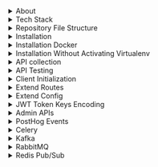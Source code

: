 <details>
<summary>About</summary>

- Open-source backend framework to speed up large-scale application development  
- Modular architecture combining functional and procedural styles  
- Pure functions used to minimize side effects and improve testability  
- Built-in support for Postgres, Redis, S3, Kafka, and many other services  
- Production-ready to build APIs, background jobs, and integrations quickly  
- Minimal boilerplate so you don’t have to reinvent the wheel each time  
</details>



<details>
<summary>Tech Stack</summary>

Atom uses a fixed set of proven core technologies, so you can focus on building your idea quickly without getting stuck in stack decisions.
- Language: Python  
- Framework: FastAPI (for building async APIs)  
- Database: PostgreSQL (primary relational database)  
- Caching: Redis or Valkey (used for cache, rate limiting, task queues, etc.)  
- Queue: RabbitMQ or Kafka (for background jobs and async processing)  
- Task Worker: Celery (for background processing)  
- Monitoring: Sentry/Prometheus (for error tracking and performance monitoring)  
</details>



<details>
<summary>Repository File Structure</summary>

Explanation of key files in the repo:
- `function.py` – Core business logic or utility functions
- `.env` – Config variables used across the app  
- `config.py` – Config variables used across the app  
- `main.py` – FastAPI Server + core APIs 
- `extend.py` – Logic for extneding router
- `router.py` – Samples for extending the APIs  
- `curl.txt` – List of curl requests used for testing  
- `test.sh` – Shell script to execute curl.txt tests  
- `consumer_redis.py` – Redis consumer for pub/sub or queue  
- `consumer_rabbitmq.py` – RabbitMQ consumer  
- `consumer_kafka.py` – Kafka consumer  
- `consumer_celery.py` – Celery worker 
- `requirements.txt` – Python dependencies
- `readme.md` – Project documentation   
- `Dockerfile` – Build and run the project inside Docker  
- `.gitignore` – Files/directories to ignore in git
</details>



<details>
<summary>Installation</summary>

### Setup repo
```bash
git clone https://github.com/atom36942/atom.git
cd atom
python3 -m venv venv
source venv/bin/activate
pip install -r requirements.txt
```
### Setup env
- Create a `.env` file in the root directory with min 4 keys 
- You can use local or remote URLs for Postgres and Redis
- `config_postgres_url`: primary database (PostgreSQL) connection URL  
- `config_redis_url`: used for caching, rate limiting, background tasks, etc.  
- `config_key_root`: secret key to authenticate root-user APIs - /root/{api}  
- `config_key_jwt`: secret key used for signing and verifying JWT tokens
```env
config_postgres_url=postgresql://username:password@localhost:5432/dbname
config_redis_url=redis://:password@your_host:6379
config_key_root=any random secret key (2n91nIEaJpsqjFUz)
config_key_jwt=any random secret key (2n91nIEaJpsqjFUz)
```
### Server Start
```bash
python main.py                  # Run directly
uvicorn main:app --reload       # Run with auto-reload (dev)
```
</details>



<details>
<summary>Installation Docker</summary>

```bash
git clone https://github.com/atom36942/atom.git
cd atom
docker build -t atom .
docker run -p 8000:8000 atom
```
</details>



<details>
<summary>Installation Without Activating Virtualenv</summary>

```bash
git clone https://github.com/atom36942/atom.git       # Clone the repository
cd atom                                               # Navigate into project directory
python3 -m venv venv                                  # Create a virtual environment
./venv/bin/pip install -r requirements.txt            # Install requirements
touch .env                                            # Create .env file for environment variables
./venv/bin/python main.py                             # Run directly
./venv/bin/uvicorn main:app --reload                  # Start the server with reload
./venv/bin/pip install fastapi                        # Install package (ex FastAPI)
./venv/bin/pip install --upgrade fastapi              # Upgrade package (ex FastAPI)
./venv/bin/pip freeze > requirements.txt              # Freeze updated dependencies
```
</details>



<details>
<summary>API collection</summary>

- All atom APIs are listed in `curl.txt` as ready-to-run `curl` commands  
- You can copy-paste any of these directly into Postman (use "Raw Text" option)  
- `test.sh` executes all active curl commands automatically  
- Any line starting with `0 curl` is skipped during automated testing with `test.sh`
</details>



<details>
<summary>API Testing</summary>

- You can use the `test.sh` script to run a batch of API tests.
- It reads all curl commands from `curl.txt`
- Executes them one by one as a quick integration test
- To disable a specific curl command, prefix the curl command with `0` in `curl.txt`
- Testing Summary (URL, status code, execution time) will be saved to `curl.csv`
```bash
./test.sh
```
</details>



<details>
<summary>Client Initialization</summary>

- All service clients are initialized once during app startup using the FastAPI lifespan event in `main.py`
- You can access these clients in your custom routes via `request.app.state.{client_name}`
- You can check `router.py` for sample usage of the clients
- Available clients (see latest list in `main.py` lifespan section)
```python
request.app.state.client_postgres  
```
</details>




<details>
<summary>Extend Routes</summary>

- Easily extend Atom by adding new API routes.
- Create any `.py` file starting with `router_` in the root folder, or place it inside a `router/` folder with any filename.
- All such router files are auto-discovered and loaded at startup.
- All routes automatically use Atom's middleware stack.
- Middleware includes auth, rate limiting, user active checks, caching, admin logic, and background jobs support.
- Access any config variable from `.env` or `config.py` using the `config` dict inside your router.
```python
xyz=config.get("xyz")
```
- See `router.py` for a many sample APIs.
```python
from extend import *
@router.get("/test")
async def route_test():
   return {"status":1,"message":"welcome to test"}
```
</details>



<details>
<summary>Extend Config</summary>

- Add secret keys in `.env`
- Add static keys directly in `config.py`
- You can use `config` var dict in your routes
```python
xyz=config.get("xyz")
```
</details>



<details>
<summary>JWT Token Keys Encoding</summary>

- Set `config_token_key_list` in `config.py` or `.env` to define which user fields go into the JWT token. 
- Always include: `id`, `is_active`, and `api_access`
- Add any other fields as needed, like `mobile`, `username`, etc.
- You can access encoded user keys in your FastAPI routes like:
```python
config_token_key_list=id,is_active,api_access,mobile,username
``` 
```python
request.state.user.get("id")
request.state.user.get("is_active")
request.state.user.get("mobile")
```
</details>





<details>
<summary>Admin APIs</summary>

- Add `/admin` in the route path to mark it as an admin API  
- Check the `curl.txt` file for examples under the admin section  
- `/admin` APIs are meant for routes that should be restricted to limited users.  
- Access control is done by middleware using token checks and the `api_access` column in the users table.
- Assign a unique API ID in the `config_api` variable in `config.py` (check existing samples there)  
- Only users whose `api_access` column in the database contains that API ID will be allowed to access it  
- Example to give user_id=1 access to admin APIs with IDs 1,2,3
```sql
update users set api_access='1,2,3' where id=1
```  
</details>





<details>
<summary>PostHog Events</summary>

- You can send events to PostHog for analytics or tracking user behavior.
- Refer sample api `/posthog` in `router.py` for sample usage.
- Add the following keys to your `.env` file:
```bash
config_posthog_project_host=value
config_posthog_project_key=value
```
</details>





<details>
<summary>Celery</summary>

- Start Redis server locally or remotely
- Add the following key to your `.env` file
```bash
config_redis_url=redis://:<password>@<host>:<port>
```
- check `/celery-producer` in `router.py` file for sample useage
- You can use any other function by extending the producer logic 
- You can directly call `function_producer_celery` in your own routes 
- Check `consumer_celery.py` file for consumer logic
- How to run `consumer_celery.py` file
```bash
celery -A consumer_celery worker --loglevel=info                # Run with activated virtualenv
 ./venv/bin/celery -A consumer_celery worker --loglevel=info    # Run without activating virtualenv
```
- The consumer dispatches tasks based on the function name passed in the producer
- To extend, add more cases, you can write more function task logic.
</details>





<details>
<summary>Kafka</summary>

- Start Kafka server locally or remotely with SASL/PLAIN 
- Add the following key to your `.env` file
```bash
config_kafka_url=value
config_kafka_username=value
config_kafka_password=value
```
- check `/kafka-producer` in `router.py` file for sample useage
- You can use any other function/channel by extending the producer logic 
- You can directly call `function_producer_kafka` in your own routes 
- Check `consumer_kafka.py` file for consumer logic
- How to run `consumer_kafka.py` file
```bash
python consumer_kafka.py                # Run with activated virtualenv
./venv/bin/python consumer_kafka.py     # Run without activating virtualenv
```
- The consumer dispatches tasks based on the `"function"` key using `if-elif` logic
- To extend, add more cases:
```python
if data["function"] == "your_custom_function":
    await your_custom_function(...)
```
</details>





<details>
<summary>RabbitMQ</summary>

- Start RabbitMQ server locally or remotely
- Add the following key to your `.env` file
```bash
config_rabbitmq_url=amqp://guest:guest@localhost:5672
```
- check `/rabbitmq-producer` in `router.py` file for sample useage
- You can use any other function/channel by extending the producer logic 
- You can directly call `function_producer_rabbitmq` in your own routes 
- Check `consumer_rabbitmq.py` file for consumer logic
- How to run `consumer_rabbitmq.py` file
```bash
python consumer_rabbitmq.py                # Run with activated virtualenv
./venv/bin/python consumer_rabbitmq.py     # Run without activating virtualenv
```
- The consumer dispatches tasks based on the `"function"` key using `if-elif` logic
- To extend, add more cases:
```python
if data["function"] == "your_custom_function":
    await your_custom_function(...)
```
</details>





<details>
<summary>Redis Pub/Sub</summary>

- Start Redis server locally or remotely
- Add the following key to your `.env` file
```bash
config_redis_url=redis://:<password>@<host>:<port>
```
- check `/redis-producer` in `router.py` file for sample useage
- You can use any other function/channel by extending the producer logic 
- You can directly call `function_producer_redis` in your own routes 
- Check `consumer_redis.py` file for consumer logic
- How to run `consumer_redis.py` file
```bash
python consumer_redis.py                # Run with activated virtualenv
./venv/bin/python consumer_redis.py     # Run without activating virtualenv
```
- The consumer dispatches tasks based on the `"function"` key using `if-elif` logic
- To extend, add more cases:
```python
if data["function"] == "your_custom_function":
    await your_custom_function(...)
```
</details>



